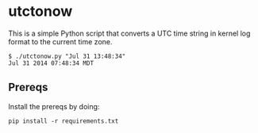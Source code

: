 # utctonow

This is a simple Python script that converts a UTC time string in kernel log
format to the current time zone.

    $ ./utctonow.py "Jul 31 13:48:34"
    Jul 31 2014 07:48:34 MDT

## Prereqs

Install the prereqs by doing:

    pip install -r requirements.txt



